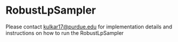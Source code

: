 # RobustLpSampler
Please contact kulkar17@purdue.edu for implementation details and instructions on how to run the RobustLpSampler
